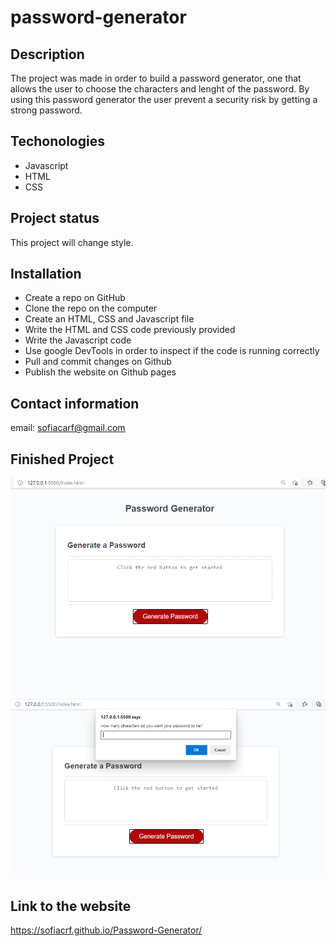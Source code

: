 # password-generator

## Description
The project was made in order to build a password generator, one that allows the user to choose the characters and lenght of the password. By using this password generator the user prevent a security risk by getting a strong password. 

## Techonologies
 * Javascript
 * HTML
 * CSS

## Project status
This project will change style. 

## Installation
 * Create a repo on GitHub
 * Clone the repo on the computer
 * Create an HTML, CSS and Javascript file
 * Write the HTML and CSS code previously provided
 * Write the Javascript code
 * Use google DevTools in order to inspect if the code is running correctly
 * Pull and commit changes on Github
 * Publish the website on Github pages

 ## Contact information
 email: sofiacarf@gmail.com

## Finished Project
![Password GeneratorScreenshots.](./Password-generator-SS1.PNG)
![Password GeneratorScreenshots.](./Password-generator-SS2.PNG)

## Link to the website
https://sofiacrf.github.io/Password-Generator/

